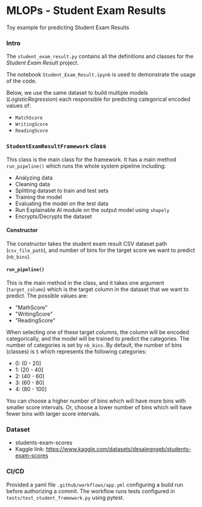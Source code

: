 # MLOPs - Student Exam Results
Toy example for predicting Student Exam Results


### Intro

The `student_exam_result.py` contains all the definitions and classes for the _Student Exam Result_ project.

The notebook `Student_Exam_Result.ipynb` is used to demonstrate the usage of the code.

Below, we use the same dataset to build multiple models (_LogisticRegression_) each responsible for predicting categorical encoded values of:
- `MatchScore`
- `WritingScore`
- `ReadingScore`


### `StudentExamResultFramework` class
This class is the main class for the framework. It has a main method `run_pipeline()` which runs the whole system pipeline including:
- Analyzing data
- Cleaning data
- Splitting dataset to train and test sets
- Training the model
- Evaluating the model on the test data
- Run Explainable AI module on the output model using `shapely`
- Encrypts/Decrypts the dataset

#### Constructor
The constructor takes the student exam result CSV dataset path (`csv_file_path`), and number of bins for the target score we want to predict (`nb_bins`).

#### `run_pipeline()`
This is the main method in the class, and it takes one argument (`target_column`) which is the target column in the dataset that we want to predict. The possible values are:
- "MathScore"
- "WritingScore"
- "ReadingScore"

When selecting one of these target columns, the column will be encoded categorically, and the model will be trained to predict the categories. The number of categories is set by `nb_bins`. By default, the number of bins (classes) is `5` which represents the following categories:
- 0: (0 - 20]
- 1: (20 - 40]
- 2: (40 - 60]
- 3: (60 - 80]
- 4: (80 - 100]

You can choose a higher number of bins which will have more bins with smaller score intervals. Or, choose a lower number of bins which will have fewer bins with larger score intervals.

### Dataset
- students-exam-scores
- Kaggle link: https://www.kaggle.com/datasets/desalegngeb/students-exam-scores

### CI/CD
Provided a yaml file `.github/workflows/app.yml` configuring a build run before authorizing a commit. The workflow runs tests configured in `tests/test_student_framework.py` using pytest.
